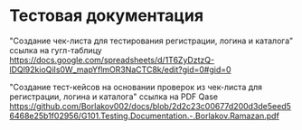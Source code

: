 # Тестовая документация 
"Создание чек-листа для тестирования регистрации, логина и каталога" ссылка на гугл-таблицу 
https://docs.google.com/spreadsheets/d/1T6ZyDztzQ-lDQl92kioQiIs0W_mapYflmOR3NaCTC8k/edit?gid=0#gid=0

"Создание тест-кейсов на основании проверок из чек-листа для регистрации, логина и каталога" ссылка на PDF Qase
https://github.com/Borlakov002/docs/blob/2d2c23c00677d200d3de5eed56468e25b1f02956/G101.Testing.Documentation.-.Borlakov.Ramazan.pdf
